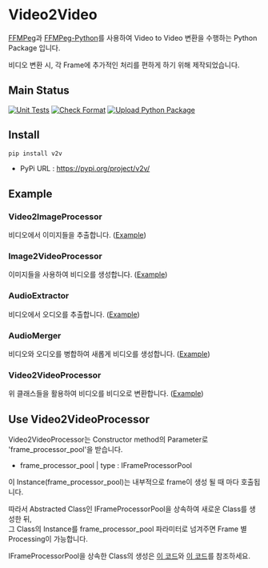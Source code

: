# Video2Video
[FFMPeg](https://www.ffmpeg.org/)과 [FFMPeg-Python](https://github.com/kkroening/ffmpeg-python)를 사용하여 Video to Video 변환을 수행하는 Python Package 입니다. 

비디오 변환 시, 각 Frame에 추가적인 처리를 편하게 하기 위해 제작되었습니다.

## Main Status

[![Unit Tests](https://github.com/404Vector/Video2Video/actions/workflows/unit_test.yml/badge.svg?branch=main)](https://github.com/404Vector/Video2Video/actions/workflows/unit_test.yml)
[![Check Format](https://github.com/404Vector/Video2Video/actions/workflows/black-formatter-action.yml/badge.svg?branch=main)](https://github.com/404Vector/Video2Video/actions/workflows/black-formatter-action.yml)
[![Upload Python Package](https://github.com/404Vector/Video2Video/actions/workflows/python-publish.yml/badge.svg?branch=main)](https://github.com/404Vector/Video2Video/actions/workflows/python-publish.yml)


## Install

```bash
pip install v2v
```
- PyPi URL : https://pypi.org/project/v2v/

## Example

### Video2ImageProcessor

비디오에서 이미지들을 추출합니다. ([Example](https://github.com/404Vector/Video2Video/blob/main/tests/_test_v2i_.py))

### Image2VideoProcessor

이미지들을 사용하여 비디오를 생성합니다. ([Example](https://github.com/404Vector/Video2Video/blob/main/tests/_test_i2v_.py))

### AudioExtractor

비디오에서 오디오를 추출합니다. ([Example](https://github.com/404Vector/Video2Video/blob/main/tests/_test_v2a_.py))

### AudioMerger

비디오와 오디오를 병합하여 새롭게 비디오를 생성합니다. ([Example](https://github.com/404Vector/Video2Video/blob/main/tests/_test_v2i2v_.py))

### Video2VideoProcessor

위 클래스들을 활용하여 비디오를 비디오로 변환합니다. ([Example](https://github.com/404Vector/Video2Video/blob/main/tests/_test_v2v_.py))


## Use Video2VideoProcessor
Video2VideoProcessor는 Constructor method의 Parameter로 'frame_processor_pool'을 받습니다.
- frame_processor_pool | type : IFrameProcessorPool  

이 Instance(frame_processor_pool)는 내부적으로 frame이 생성 될 때 마다 호출됩니다. 

따라서 Abstracted Class인 IFrameProcessorPool을 상속하여 새로운 Class를 생성한 뒤,  
그 Class의 Instance를 frame_processor_pool 파라미터로 넘겨주면 Frame 별 Processing이 가능합니다.

IFrameProcessorPool을 상속한 Class의 생성은 [이 코드](https://github.com/404Vector/Video2Video/blob/main/v2v/_null_frame_processor_pool_.py)와 [이 코드](https://github.com/404Vector/Video2Video/blob/main/v2v/_null_frame_processor_.py)를 참조하세요.